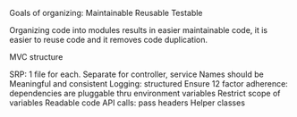 Goals of organizing:
Maintainable
Reusable
Testable

Organizing code into modules results in easier maintainable code, it is easier to reuse code and it removes code duplication.

MVC structure

SRP: 1 file for each. Separate for controller, service
Names should be Meaningful and consistent
Logging: structured
Ensure 12 factor adherence: dependencies are pluggable thru environment variables
Restrict scope of variables
Readable code
API calls: pass headers
Helper classes
